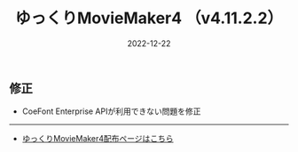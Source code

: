 ﻿---
title: ゆっくりMovieMaker4  （v4.11.2.2）
date: 2022-12-22
tags: [YMM4,お知らせ]
---
## 修正
- CoeFont Enterprise APIが利用できない問題を修正

---

- [ゆっくりMovieMaker4配布ページはこちら](../index.md)
